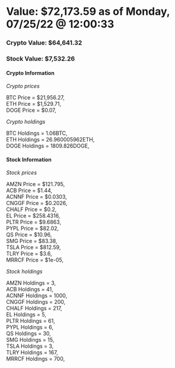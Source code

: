 # Value: $72,173.59 as of Monday, 07/25/22 @ 12:00:33 

### Crypto Value: $64,641.32

### Stock Value: $7,532.26

#### Crypto Information 
*Crypto prices* 

BTC Price = $21,956.27,  
ETH Price = $1,529.71,  
DOGE Price = $0.07,  


*Crypto holdings* 

BTC Holdings = 1.06BTC,  
ETH Holdings = 26.960005962ETH,  
DOGE Holdings = 1809.826DOGE,  


#### Stock Information 

*Stock prices* 

AMZN Price = $121.795,  
ACB Price = $1.44,  
ACNNF Price = $0.0303,  
CNGGF Price = $0.2026,  
CHALF Price = $0.2,  
EL Price = $258.4316,  
PLTR Price = $9.6863,  
PYPL Price = $82.02,  
QS Price = $10.96,  
SMG Price = $83.38,  
TSLA Price = $812.59,  
TLRY Price = $3.6,  
MRRCF Price = $1e-05,  


*Stock holdings* 

AMZN Holdings = 3,  
ACB Holdings = 41,  
ACNNF Holdings = 1000,  
CNGGF Holdings = 200,  
CHALF Holdings = 217,  
EL Holdings = 5,  
PLTR Holdings = 61,  
PYPL Holdings = 6,  
QS Holdings = 30,  
SMG Holdings = 15,  
TSLA Holdings = 3,  
TLRY Holdings = 167,  
MRRCF Holdings = 700,  


